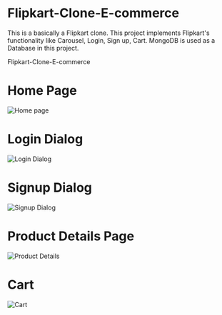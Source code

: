 # Flipkart-Clone-E-commerce
This is a basically a Flipkart clone. This project implements Flipkart's functionality like Carousel, Login, Sign up, Cart. MongoDB is used as a Database in this project.

Flipkart-Clone-E-commerce

# Home Page 
![Home page](https://user-images.githubusercontent.com/57557012/223333421-c3908cd5-cf29-44a4-9b04-b1838e9d8ca1.jpeg)


# Login Dialog
![Login Dialog](https://user-images.githubusercontent.com/57557012/222500534-ea2d2bd4-a6a1-4b82-997b-8b1fe25de162.jpeg)


# Signup Dialog
![Signup Dialog](https://user-images.githubusercontent.com/57557012/222500558-7c816e0b-6d23-4082-a609-6ade93eb4821.jpeg)


# Product Details Page
![Product Details](https://user-images.githubusercontent.com/57557012/222500588-8b4066c7-21ba-42c4-876a-f80faed64c53.jpeg)


# Cart
![Cart](https://user-images.githubusercontent.com/57557012/222500608-84ed0439-435c-42a1-b7e6-745f4e00e76b.jpeg)
